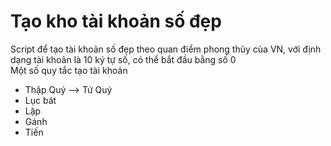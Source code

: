 # Tạo kho tài khoản số đẹp
Script để tạo tài khoản số đẹp theo quan điểm phong thủy của VN, với định dạng tài khoản là 10 ký tự số, có thể bắt đầu bằng số 0  
Một số quy tắc tạo tài khoản
* Thập Quý --> Tứ Quý
* Lục bát
* Lặp
* Gánh
* Tiến
